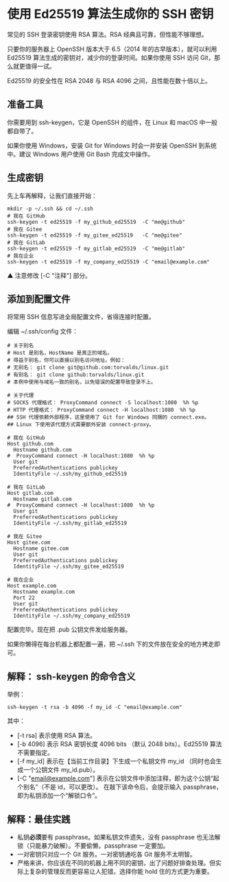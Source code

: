 # 使用 Ed25519 算法生成你的 SSH 密钥

常见的 SSH 登录密钥使用 RSA 算法。RSA 经典且可靠，但性能不够理想。

只要你的服务器上 OpenSSH 版本大于 6.5（2014 年的古早版本），就可以利用 Ed25519 算法生成的密钥对，减少你的登录时间。如果你使用 SSH 访问 Git，那么就更值得一试。

Ed25519 的安全性在 RSA 2048 与 RSA 4096 之间，且性能在数十倍以上。

## 准备工具

你需要用到 ssh-keygen，它是 OpenSSH 的组件，在 Linux 和 macOS 中一般都自带了。

如果你使用 Windows，安装 Git for Windows 时会一并安装 OpenSSH 到系统中。建议 Windows 用户使用 Git Bash 完成文中操作。

## 生成密钥

先上车再解释，让我们直接开始：

```shell
mkdir -p ~/.ssh && cd ~/.ssh
# 我在 GitHub
ssh-keygen -t ed25519 -f my_github_ed25519  -C "me@github"
# 我在 Gitee
ssh-keygen -t ed25519 -f my_gitee_ed25519   -C "me@gitee"
# 我在 GitLab
ssh-keygen -t ed25519 -f my_gitlab_ed25519  -C "me@gitlab"
# 我在企业
ssh-keygen -t ed25519 -f my_company_ed25519 -C "email@example.com"
```
▲ 注意修改 [-C "注释"] 部分。


## 添加到配置文件

将常用 SSH 信息写进全局配置文件，省得连接时配置。

编辑 ~/.ssh/config 文件：

```
# 关于别名
# Host 是别名，HostName 是真正的域名。
# 得益于别名，你可以直接以别名访问地址。例如：
# 无别名： git clone git@github.com:torvalds/linux.git
# 有别名： git clone github:torvalds/linux.git
# 本例中使用与域名一致的别名，以免错误的配置导致登录不上。

# 关于代理
# SOCKS 代理格式： ProxyCommand connect -S localhost:1080  %h %p
# HTTP 代理格式： ProxyCommand connect -H localhost:1080  %h %p
## SSH 代理依赖外部程序，这里使用了 Git for Windows 同捆的 connect.exe。
## Linux 下使用该代理方式需要额外安装 connect-proxy。

# 我在 GitHub
Host github.com
  Hostname github.com
#  ProxyCommand connect -H localhost:1080  %h %p
  User git
  PreferredAuthentications publickey
  IdentityFile ~/.ssh/my_github_ed25519

# 我在 GitLab
Host gitlab.com
  Hostname gitlab.com
#  ProxyCommand connect -H localhost:1080  %h %p
  User git
  PreferredAuthentications publickey
  IdentityFile ~/.ssh/my_gitlab_ed25519

# 我在 Gitee
Host gitee.com
  Hostname gitee.com
  User git
  PreferredAuthentications publickey
  IdentityFile ~/.ssh/my_gitee_ed25519

# 我在企业
Host example.com
  Hostname example.com
  Port 22
  User git
  PreferredAuthentications publickey
  IdentityFile ~/.ssh/my_company_ed25519
```

配置完毕。现在把 .pub 公钥文件发给服务器。

如果你懒得在每台机器上都配置一遍，把 ~/.ssh 下的文件放在安全的地方拷走即可。

## 解释： ssh-keygen 的命令含义

举例：

```shell
ssh-keygen -t rsa -b 4096 -f my_id -C "email@example.com"
```

其中：
- [-t rsa] 表示使用 RSA 算法。
- [-b 4096] 表示 RSA 密钥长度 4096 bits （默认 2048 bits）。Ed25519 算法不需要指定。
- [-f my_id] 表示在【当前工作目录】下生成一个私钥文件 my_id （同时也会生成一个公钥文件 my_id.pub）。
- [-C "email@example.com"] 表示在公钥文件中添加注释，即为这个公钥“起个别名”（不是 id，可以更改）。
在敲下该命令后，会提示输入 passphrase，即为私钥添加一个“解锁口令”。

## 解释：最佳实践

- 私钥**必须**要有 passphrase。如果私钥文件遗失，没有 passphrase 也无法解锁（只能暴力破解）。不要偷懒，passphrase 一定要加。
- 一对密钥只对应一个 Git 服务。一对密钥通吃各 Git 服务不太明智。
- 严格来讲，你应该在不同的机器上用不同的密钥，出了问题好排查处理。但实际上复杂的管理反而更容易让人犯错，选择你能 hold 住的方式更为重要。
